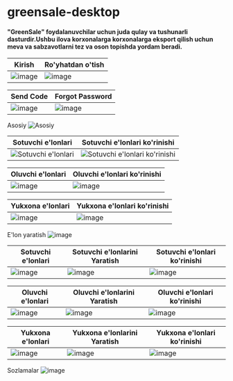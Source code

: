 # greensale-desktop 
<h4>"GreenSale" foydalanuvchilar uchun juda qulay va tushunarli dasturdir.Ushbu ilova korxonalarga korxonalarga eksport qilish uchun meva va sabzavotlarni tez va oson topishda yordam beradi.</h4>

Kirish | Ro'yhatdan o'tish
-----|-----
![image](https://github.com/SamandarbekYR/GreenSale.Desktop/assets/148877445/1d1bae99-febe-4d77-8870-d55a3edfa5c3)| ![image](https://github.com/SamandarbekYR/GreenSale.Desktop/assets/148877445/3da0e24e-43cf-4890-b4ed-648f235b9eb8)

Send Code | Forgot Password 
-----|-----
![image](https://github.com/SamandarbekYR/GreenSale.Desktop/assets/148877445/b0a8e62a-a37e-4c4f-8af6-bc7e115e4261)|![image](https://github.com/SamandarbekYR/GreenSale.Desktop/assets/148877445/c1b3b0d4-fa66-48e4-a477-7526cd4f44ae)
  

Asosiy
![Asosiy](https://github.com/greensaleuz/greensale-desktop/assets/123434293/556a1481-d681-4933-b6d1-52c37daefd3a)

Sotuvchi e'lonlari | Sotuvchi e'lonlari ko'rinishi
-----|-----
![Sotuvchi e'lonlari](https://github.com/greensaleuz/greensale-desktop/assets/123434293/a836e639-040b-4f64-afac-e95eefbc43cb) | ![Sotuvchi e'lonlari ko'rinishi](https://github.com/greensaleuz/greensale-desktop/assets/123434293/ff1208c1-d484-47d5-bc2a-ccd400cedd7f)


Oluvchi e'lonlari | Oluvchi e'lonlari ko'rinishi
-----|-----
![image](https://github.com/greensaleuz/greensale-desktop/assets/123434293/7e33e7ab-d4fe-4998-8add-b1a4ed433be0) | ![image](https://github.com/greensaleuz/greensale-desktop/assets/123434293/584ef5a6-00a2-4318-961f-1a3dc6d17b59)


Yukxona e'lonlari| Yukxona e'lonlari ko'rinishi
-----|-----
![image](https://github.com/greensaleuz/greensale-desktop/assets/123434293/17c13e19-ec86-4a23-8b8a-9f207ac6e7f1) | ![image](https://github.com/greensaleuz/greensale-desktop/assets/123434293/5f83fd78-1153-4fd3-81a4-8d05eb41efd4)

E'lon yaratish
![image](https://github.com/greensaleuz/greensale-desktop/assets/123434293/8339cf48-f7ee-4881-a856-38b2d62bf3d4)

Sotuvchi e'lonlari |Sotuvchi e'lonlarini Yaratish| Sotuvchi e'lonlari ko'rinishi 
-----|-----|-----
![image](https://github.com/greensaleuz/greensale-desktop/assets/123434293/41ec3ff8-a4a1-43b3-9f5a-a58a9755cfdb) | ![image](https://github.com/greensaleuz/greensale-desktop/assets/123434293/8624669a-6a54-4353-b53e-337dff228b4c) | ![image](https://github.com/greensaleuz/greensale-desktop/assets/123434293/5480818f-4caf-4d30-a53f-4c1dac2e47c1)

Oluvchi e'lonlari |Oluvchi e'lonlarini Yaratish| Oluvchi e'lonlari ko'rinishi 
-----|-----|-----
![image](https://github.com/greensaleuz/greensale-desktop/assets/123434293/f12d4075-976e-4c43-b979-8d216bc878c8) | ![image](https://github.com/greensaleuz/greensale-desktop/assets/123434293/e43a5fe0-9add-4d8a-b6e4-12108d9aebe3) | ![image](https://github.com/greensaleuz/greensale-desktop/assets/123434293/69ccd2b0-2268-44d5-92eb-2c638935bcce)

Yukxona e'lonlari |Yukxona e'lonlarini Yaratish| Yukxona e'lonlari ko'rinishi 
-----|-----|-----
![image](https://github.com/greensaleuz/greensale-desktop/assets/123434293/4e257f29-bef2-49f4-8310-4f7d20263f89) | ![image](https://github.com/greensaleuz/greensale-desktop/assets/123434293/9f29e7f7-de86-4df0-aaca-cb0c65f33bae) | ![image](https://github.com/greensaleuz/greensale-desktop/assets/123434293/40f87b36-b086-4ef7-a8aa-2456897af7e3)

Sozlamalar
![image](https://github.com/greensaleuz/greensale-desktop/assets/123434293/65539862-177b-4d9c-b3fc-0f2df50df9aa)






